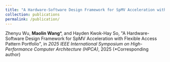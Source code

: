 ```yaml
---
title: "A Hardware-Software Design Framework for SpMV Acceleration with Flexible Access Pattern Portfolio"
collection: publications
permalink: /publication/
---
```

Zhenyu Wu, **Maolin Wang**\*, and Hayden Kwok-Hay So, "A Hardware-Software Design Framework for SpMV Acceleration with Flexible Access Pattern Portfolio", in *2025 IEEE International Symposium on High-Performance Computer Architecture (HPCA)*, 2025 (*Corresponding author)
